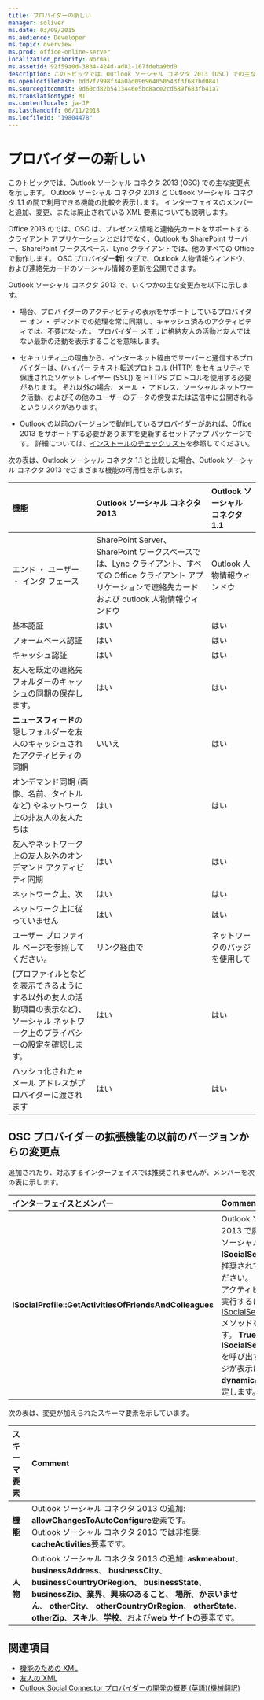 ```yaml
---
title: プロバイダーの新しい
manager: soliver
ms.date: 03/09/2015
ms.audience: Developer
ms.topic: overview
ms.prod: office-online-server
localization_priority: Normal
ms.assetid: 92f59a0d-3834-424d-ad81-167fdeba9bd0
description: このトピックでは、Outlook ソーシャル コネクタ 2013 (OSC) での主な変更点を示します。 Outlook ソーシャル コネクタ 2013 と Outlook ソーシャル コネクタ 1.1 の間で利用できる機能の比較を表示します。
ms.openlocfilehash: bdd7f7998f34a0ad096964050543f3f687bd0841
ms.sourcegitcommit: 9d60cd82b5413446e5bc8ace2cd689f683fb41a7
ms.translationtype: MT
ms.contentlocale: ja-JP
ms.lasthandoff: 06/11/2018
ms.locfileid: "19804478"
---
```

# <a name="whats-new-for-providers"></a>プロバイダーの新しい

このトピックでは、Outlook ソーシャル コネクタ 2013 (OSC) での主な変更点を示します。 Outlook ソーシャル コネクタ 2013 と Outlook ソーシャル コネクタ 1.1 の間で利用できる機能の比較を表示します。 インターフェイスのメンバーと追加、変更、または廃止されている XML 要素についても説明します。 
  
Office 2013 のでは、OSC は、プレゼンス情報と連絡先カードをサポートするクライアント アプリケーションとだけでなく、Outlook も SharePoint サーバー、SharePoint ワークスペース、Lync クライアントでは、他のすべての Office で動作します。 OSC プロバイダー**新**] タブで、Outlook 人物情報ウィンドウ、および連絡先カードのソーシャル情報の更新を公開できます。 
  
Outlook ソーシャル コネクタ 2013 で、いくつかの主な変更点を以下に示します。 
  
- 場合、プロバイダーのアクティビティの表示をサポートしているプロバイダー オン ・ デマンドでの処理を常に同期し、キャッシュ済みのアクティビティでは、不要になった。 プロバイダー メモリに格納友人の活動と友人ではない最新の活動を表示することを意味します。
    
- セキュリティ上の理由から、インターネット経由でサーバーと通信するプロバイダーは、(ハイパー テキスト転送プロトコル (HTTP) をセキュリティで保護されたソケット レイヤー (SSL)) を HTTPS プロトコルを使用する必要があります。 それ以外の場合、メール ・ アドレス、ソーシャル ネットワーク活動、およびその他のユーザーのデータの傍受または送信中に公開されるというリスクがあります。
    
- Outlook の以前のバージョンで動作しているプロバイダーがあれば、Office 2013 をサポートする必要がありますを更新するセットアップ パッケージです。 詳細については、[インストールのチェックリスト](installation-checklist.md)を参照してください。 
    
次の表は、Outlook ソーシャル コネクタ 1.1 と比較した場合、Outlook ソーシャル コネクタ 2013 でさまざまな機能の可用性を示します。
  
|**機能**|**Outlook ソーシャル コネクタ 2013**|**Outlook ソーシャル コネクタ 1.1**|
|:-----|:-----|:-----|
|エンド ・ ユーザー ・ インタ フェース  <br/> |SharePoint Server、SharePoint ワークスペースでは、Lync クライアント、すべての Office クライアント アプリケーションで連絡先カードおよび outlook 人物情報ウィンドウ  <br/> |Outlook 人物情報ウィンドウ  <br/> |
|基本認証  <br/> |はい  <br/> |はい  <br/> |
|フォームベース認証  <br/> |はい  <br/> |はい  <br/> |
|キャッシュ認証  <br/> |はい  <br/> |はい  <br/> |
|友人を既定の連絡先フォルダーのキャッシュの同期の保存します。  <br/> |はい  <br/> |はい  <br/> |
|**ニュースフィード**の隠しフォルダーを友人のキャッシュされたアクティビティの同期  <br/> |いいえ  <br/> |はい  <br/> |
|オンデマンド同期 (画像、名前、タイトルなど) やネットワーク上の非友人の友人たちは  <br/> |はい  <br/> |はい  <br/> |
|友人やネットワーク上の友人以外のオンデマンド アクティビティ同期  <br/> |はい  <br/> |はい  <br/> |
|ネットワーク上、次  <br/> |はい  <br/> |はい  <br/> |
|ネットワーク上に従っていません  <br/> |はい  <br/> |はい  <br/> |
|ユーザー プロファイル ページを参照してください。  <br/> |リンク経由で  <br/> |ネットワークのバッジを使用して  <br/> |
|(プロファイルとなどを表示できるようにする以外の友人の活動項目の表示など)、ソーシャル ネットワーク上のプライバシーの設定を確認します。  <br/> |はい  <br/> |はい  <br/> |
|ハッシュ化された e メール アドレスがプロバイダーに渡されます  <br/> |はい  <br/> |はい  <br/> |

<a name="OlSocialConnector_Changes"> </a>

## <a name="changes-from-the-previous-version-of-osc-provider-extensibility"></a>OSC プロバイダーの拡張機能の以前のバージョンからの変更点

追加されたり、対応するインターフェイスでは推奨されませんが、メンバーを次の表に示します。
  
|**インターフェイスとメンバー**|**Comment**|
|:-----|:-----|
|**ISocialProfile::GetActivitiesOfFriendsAndColleagues** <br/> |Outlook ソーシャル コネクタ 2013 で廃止されました。 Outlook ソーシャル コネクタ 1.1 以降も**ISocialSession::GetActivities**を推奨されていませんを注意してください。  <br/> アクティビティ フィードの同期を実行するには、 [ISocialSession2::GetActivitiesEx](isocialsession2-getactivitiesex.md)メソッドを実装する必要があります。 **True を指定**する代わりに**ISocialSession2::GetActivitiesEx**を呼び出す OSC を求めるメッセージが表示には、 **dynamicActivitiesLookupEx**を設定します。  <br/> |
   
次の表は、変更が加えられたスキーマ要素を示しています。
  
|**スキーマ要素**|**Comment**|
|:-----|:-----|
|**機能** <br/> |Outlook ソーシャル コネクタ 2013 の追加: **allowChangesToAutoConfigure**要素です。  <br/> Outlook ソーシャル コネクタ 2013 では非推奨: **cacheActivities**要素です。  <br/> |
|**人物** <br/> |Outlook ソーシャル コネクタ 2013 の追加: **askmeabout**、 **businessAddress**、 **businessCity**、 **businessCountryOrRegion**、 **businessState**、 **businessZip**、**業界**、**興味のあること**、 **場所**、**かまいません**、 **otherCity**、 **otherCountryOrRegion**、 **otherState**、 **otherZip**、**スキル**、**学校**、および**web サイト**の要素です。  <br/> |
   
## <a name="see-also"></a>関連項目

- [機能のための XML](xml-for-capabilities.md)
- [友人の XML](xml-for-friends.md)
- [Outlook Social Connector プロバイダーの開発の概要 (英語)(機械翻訳)](getting-started-with-developing-an-outlook-social-connector-provider.md)

